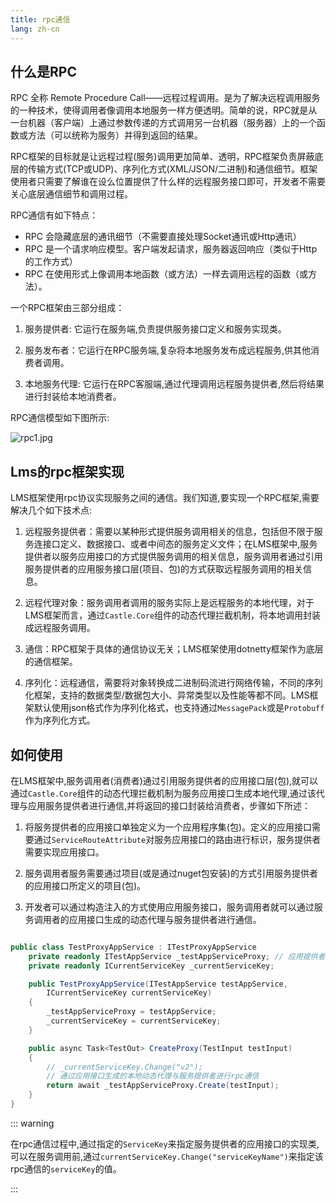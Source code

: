 ```yaml
---
title: rpc通信
lang: zh-cn
---
```


## 什么是RPC

RPC 全称 Remote Procedure Call——远程过程调用。是为了解决远程调用服务的一种技术，使得调用者像调用本地服务一样方便透明。简单的说，RPC就是从一台机器（客户端）上通过参数传递的方式调用另一台机器（服务器）上的一个函数或方法（可以统称为服务）并得到返回的结果。

RPC框架的目标就是让远程过程(服务)调用更加简单、透明，RPC框架负责屏蔽底层的传输方式(TCP或UDP)、序列化方式(XML/JSON/二进制)和通信细节。框架使用者只需要了解谁在设么位置提供了什么样的远程服务接口即可，开发者不需要关心底层通信细节和调用过程。

RPC通信有如下特点：

- RPC 会隐藏底层的通讯细节（不需要直接处理Socket通讯或Http通讯）
- RPC 是一个请求响应模型。客户端发起请求，服务器返回响应（类似于Http的工作方式）
- RPC 在使用形式上像调用本地函数（或方法）一样去调用远程的函数（或方法）。

一个RPC框架由三部分组成：

1. 服务提供者: 它运行在服务端,负责提供服务接口定义和服务实现类。

2. 服务发布者：它运行在RPC服务端,复杂将本地服务发布成远程服务,供其他消费者调用。

3. 本地服务代理: 它运行在RPC客服端,通过代理调用远程服务提供者,然后将结果进行封装给本地消费者。



RPC通信模型如下图所示:

![rpc1.jpg](/assets/imgs/rpc1.jpg)

## Lms的rpc框架实现

LMS框架使用rpc协议实现服务之间的通信。我们知道,要实现一个RPC框架,需要解决几个如下技术点:

1. 远程服务提供者：需要以某种形式提供服务调用相关的信息，包括但不限于服务连接口定义、数据接口、或者中间态的服务定义文件；在LMS框架中,服务提供者以服务应用接口的方式提供服务调用的相关信息，服务调用者通过引用服务提供者的应用服务接口层(项目、包)的方式获取远程服务调用的相关信息。

2. 远程代理对象：服务调用者调用的服务实际上是远程服务的本地代理，对于LMS框架而言，通过`Castle.Core`组件的动态代理拦截机制，将本地调用封装成远程服务调用。

3.  通信：RPC框架于具体的通信协议无关；LMS框架使用dotnetty框架作为底层的通信框架。

4. 序列化：远程通信，需要将对象转换成二进制码流进行网络传输，不同的序列化框架，支持的数据类型/数据包大小、异常类型以及性能等都不同。LMS框架默认使用json格式作为序列化格式，也支持通过`MessagePack`或是`Protobuff`作为序列化方式。

## 如何使用

在LMS框架中,服务调用者(消费者)通过引用服务提供者的应用接口层(包),就可以通过`Castle.Core`组件的动态代理拦截机制为服务应用接口生成本地代理,通过该代理与应用服务提供者进行通信,并将返回的接口封装给消费者，步骤如下所述：

1. 将服务提供者的应用接口单独定义为一个应用程序集(包)。定义的应用接口需要通过`ServiceRouteAttribute`对服务应用接口的路由进行标识，服务提供者需要实现应用接口。

2. 服务调用者服务需要通过项目(或是通过nuget包安装)的方式引用服务提供者的应用接口所定义的项目(包)。

3. 开发者可以通过构造注入的方式使用应用服务接口，服务调用者就可以通过服务调用者的应用接口生成的动态代理与服务提供者进行通信。

```csharp

public class TestProxyAppService : ITestProxyAppService
    private readonly ITestAppService _testAppServiceProxy; // 应用提供者的应用接口，通过其生成服务调用者的本地动态代理
    private readonly ICurrentServiceKey _currentServiceKey;

    public TestProxyAppService(ITestAppService testAppService,
        ICurrentServiceKey currentServiceKey)
    {
        _testAppServiceProxy = testAppService;
        _currentServiceKey = currentServiceKey;
    }

    public async Task<TestOut> CreateProxy(TestInput testInput)
    {
        // _currentServiceKey.Change("v2");
        // 通过应用接口生成的本地动态代理与服务提供者进行rpc通信
        return await _testAppServiceProxy.Create(testInput);
    }
}

```

::: warning

在rpc通信过程中,通过指定的`ServiceKey`来指定服务提供者的应用接口的实现类,可以在服务调用前,通过`currentServiceKey.Change("serviceKeyName")`来指定该rpc通信的`serviceKey`的值。   

:::